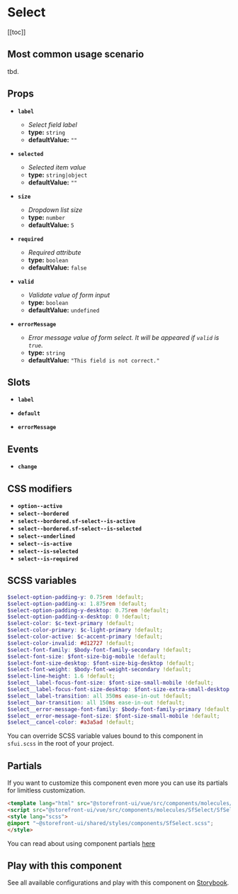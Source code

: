 # Select

<!-- No Component description -->


[[toc]]


## Most common usage scenario

tbd.


## Props

- **`label`**
  - _Select field label_
  - **type:** `string`
  - **defaultValue:** `""`

- **`selected`**
  - _Selected item value_
  - **type:** `string|object`
  - **defaultValue:** `""`

- **`size`**
  - _Dropdown list size_
  - **type:** `number`
  - **defaultValue:** `5`

- **`required`**
  - _Required attribute_
  - **type:** `boolean`
  - **defaultValue:** `false`

- **`valid`**
  - _Validate value of form input_
  - **type:** `boolean`
  - **defaultValue:** `undefined`

- **`errorMessage`**
  - _Error message value of form select. It will be appeared if `valid` is `true`._
  - **type:** `string`
  - **defaultValue:** `"This field is not correct."`


## Slots

- **`label`**

- **`default`**

- **`errorMessage`**


## Events

- **`change`**


## CSS modifiers

- **`option--active`**
- **`select--bordered`**
- **`select--bordered.sf-select--is-active`**
- **`select--bordered.sf-select--is-selected`**
- **`select--underlined`**
- **`select--is-active`**
- **`select--is-selected`**
- **`select--is-required`**


## SCSS variables

```scss
$select-option-padding-y: 0.75rem !default;
$select-option-padding-x: 1.875rem !default;
$select-option-padding-y-desktop: 0.75rem !default;
$select-option-padding-x-desktop: 0 !default;
$select-color: $c-text-primary !default;
$select-color-primary: $c-light-primary !default;
$select-color-active: $c-accent-primary !default;
$select-color-invalid: #d12727 !default;
$select-font-family: $body-font-family-secondary !default;
$select-font-size: $font-size-big-mobile !default;
$select-font-size-desktop: $font-size-big-desktop !default;
$select-font-weight: $body-font-weight-secondary !default;
$select-line-height: 1.6 !default;
$select__label-focus-font-size: $font-size-small-mobile !default;
$select__label-focus-font-size-desktop: $font-size-extra-small-desktop !default;
$select__label-transition: all 350ms ease-in-out !default;
$select__bar-transition: all 150ms ease-in-out !default;
$select__error-message-font-family: $body-font-family-primary !default;
$select__error-message-font-size: $font-size-small-mobile !default;
$select__cancel-color: #a3a5ad !default;
```

You can override SCSS variable values bound to this component in `sfui.scss` in the root of your project.


## Partials

If you want to customize this component even more you can use its partials for limitless customization.

```html
<template lang="html" src="@storefront-ui/vue/src/components/molecules/SfSelect/SfSelect.html"></template>
<script src="@storefront-ui/vue/src/components/molecules/SfSelect/SfSelect.js"></script>
<style lang="scss">
@import "~@storefront-ui/shared/styles/components/SfSelect.scss";
</style>
```

You can read about using component partials [here](docs.storefrontui.io/customization)


## Play with this component

See all available configurations and play with this component on <a href="https://storybook.storefrontui.io/?path=/story/">Storybook</a>.

